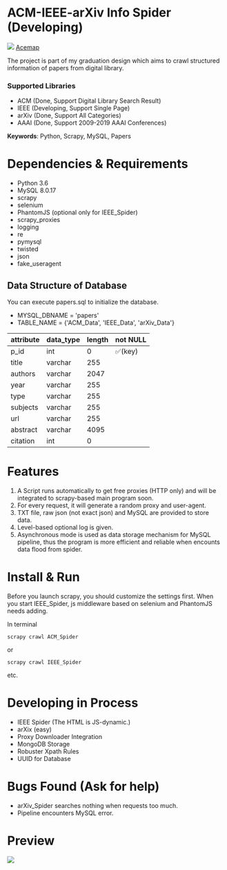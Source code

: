 # ACM-IEEE-arXiv Info Spider (Developing)

![](https://github.com/xyjigsaw/ACM-IEEE-arXiv-Spider/blob/master/acemap.ico)
[Acemap](https://www.Acemap.info)

The project is part of my graduation design which aims to crawl structured information of papers from digital library.

### Supported Libraries
- ACM (Done, Support Digital Library Search Result)
- IEEE (Developing, Support Single Page)
- arXiv (Done, Support All Categories)
- AAAI (Done, Support 2009-2019 AAAI Conferences)

**Keywords**: Python, Scrapy, MySQL, Papers

# Dependencies & Requirements

- Python 3.6
- MySQL 8.0.17
- scrapy
- selenium
- PhantomJS (optional only for IEEE_Spider)
- scrapy_proxies
- logging
- re
- pymysql
- twisted
- json
- fake_useragent

## Data Structure of Database
You can execute papers.sql to initialize the database.

- MYSQL_DBNAME = 'papers'
- TABLE_NAME = {'ACM_Data', 'IEEE_Data', 'arXiv_Data'}



attribute | data_type | length | not NULL 
---|---|---|---
p_id | int | 0 | :white_check_mark:(key) | 
title | varchar | 255
authors | varchar | 2047
year | varchar | 255
type | varchar | 255
subjects | varchar | 255
url | varchar | 255
abstract | varchar | 4095
citation | int | 0


# Features
1. A Script runs automatically to get free proxies (HTTP only) and will be integrated to scrapy-based main program soon.
2. For every request, it will generate a random proxy and user-agent.
3. TXT file, raw json (not exact json) and MySQL are provided to store data.
4. Level-based optional log is given.  
5. Asynchronous mode is used as data storage mechanism for MySQL pipeline, thus the program is more efficient and reliable when encounts data flood from spider.

# Install & Run

Before you launch scrapy, you should customize the settings first.
When you start IEEE_Spider, js middleware based on selenium and PhantomJS needs adding.

In terminal

```
scrapy crawl ACM_Spider
```
or
```
scrapy crawl IEEE_Spider
```
etc.

# Developing in Process

- IEEE Spider (The HTML is JS-dynamic.)
- arXix (easy)
- Proxy Downloader Integration
- MongoDB Storage
- Robuster Xpath Rules
- UUID for Database

# Bugs Found (Ask for help)
- arXiv_Spider searches nothing when requests too much.
- Pipeline encounters MySQL error.

# Preview
![](https://github.com/xyjigsaw/ACM-IEEE-arXiv-Spider/blob/master/MySQL-Spider.png)
